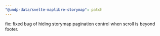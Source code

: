 ```yaml
---
"@undp-data/svelte-maplibre-storymap": patch
---
```


fix: fixed bug of hiding storymap pagination control when scroll is beyond footer.
